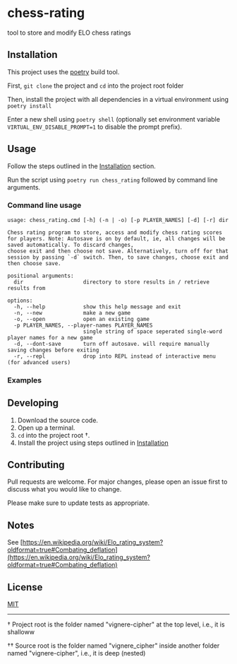 # chess-rating
tool to store and modify ELO chess ratings

## Installation

This project uses the [poetry](https://python-poetry.org/) build tool.

First, `git clone` the project and `cd` into the project root folder

Then, install the project with all dependencies in a virtual environment using `poetry install`

Enter a new shell using `poetry shell` (optionally set environment variable `VIRTUAL_ENV_DISABLE_PROMPT=1` to disable the prompt prefix).


## Usage

Follow the steps outlined in the [Installation](#installation) section.

Run the script using `poetry run chess_rating` followed by command line arguments.

### Command line usage

```text
usage: chess_rating.cmd [-h] (-n | -o) [-p PLAYER_NAMES] [-d] [-r] dir

Chess rating program to store, access and modify chess rating scores for players. Note: Autosave is on by default, ie, all changes will be saved automatically. To discard changes,       
choose exit and then choose not save. Alternatively, turn off for that session by passing `-d` switch. Then, to save changes, choose exit and then choose save.

positional arguments:
  dir                   directory to store results in / retrieve results from

options:
  -h, --help            show this help message and exit
  -n, --new             make a new game
  -o, --open            open an existing game
  -p PLAYER_NAMES, --player-names PLAYER_NAMES
                        single string of space seperated single-word player names for a new game
  -d, --dont-save       turn off autosave. will require manually saving changes before exiting
  -r, --repl            drop into REPL instead of interactive menu (for advanced users)
```

### Examples

## Developing

1. Download the source code.
2. Open up a terminal.
3. `cd` into the project root †.
4. Install the project using steps outlined in [Installation](#installation)

## Contributing

Pull requests are welcome. For major changes, please open an issue first to discuss what you would like to change.

Please make sure to update tests as appropriate.

## Notes

See [https://en.wikipedia.org/wiki/Elo_rating_system?oldformat=true#Combating_deflation](https://en.wikipedia.org/wiki/Elo_rating_system?oldformat=true#Combating_deflation)

## License

[MIT](https://choosealicense.com/licenses/mit/)

---

† Project root is the folder named "vignere-cipher" at the top level, i.e., it is shalloww

†† Source root is the folder named "vignere_cipher" inside another folder named "vignere-cipher", i.e., it is deep (nested)

